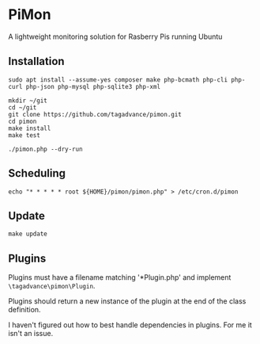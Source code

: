 # PiMon
A lightweight monitoring solution for Rasberry Pis running Ubuntu

## Installation
```
sudo apt install --assume-yes composer make php-bcmath php-cli php-curl php-json php-mysql php-sqlite3 php-xml

mkdir ~/git
cd ~/git
git clone https://github.com/tagadvance/pimon.git
cd pimon
make install
make test

./pimon.php --dry-run
```

## Scheduling
```
echo "* * * * * root ${HOME}/pimon/pimon.php" > /etc/cron.d/pimon
```

## Update
```
make update
```

## Plugins
Plugins must have a filename matching '*Plugin.php' and implement `\tagadvance\pimon\Plugin`.

Plugins should return a new instance of the plugin at the end of the class definition.

I haven't figured out how to best handle dependencies in plugins. For me it isn't an issue.
